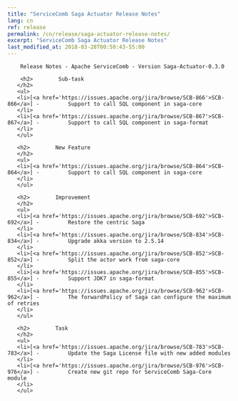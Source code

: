 ```yaml
---
title: "ServiceComb Saga Actuator Release Notes"
lang: cn
ref: release
permalink: /cn/release/saga-actuator-release-notes/
excerpt: "ServiceComb Saga Actuator Release Notes"
last_modified_at: 2018-03-28T00:50:43-55:00
---
```


        Release Notes - Apache ServiceComb - Version Saga-Actuator-0.3.0

        <h2>        Sub-task
       </h2>
       <ul>
       <li>[<a href='https://issues.apache.org/jira/browse/SCB-866'>SCB-866</a>] -         Support to call SQL component in saga-core
       </li>
       <li>[<a href='https://issues.apache.org/jira/browse/SCB-867'>SCB-867</a>] -         Support to call SQL component in saga-format
       </li>
       </ul>

       <h2>        New Feature
       </h2>
       <ul>
       <li>[<a href='https://issues.apache.org/jira/browse/SCB-864'>SCB-864</a>] -         Support to call SQL component in saga-core
       </li>
       </ul>

       <h2>        Improvement
       </h2>
       <ul>
       <li>[<a href='https://issues.apache.org/jira/browse/SCB-692'>SCB-692</a>] -         Restore the centric Saga
       </li>
       <li>[<a href='https://issues.apache.org/jira/browse/SCB-834'>SCB-834</a>] -         Upgrade akka version to 2.5.14
       </li>
       <li>[<a href='https://issues.apache.org/jira/browse/SCB-852'>SCB-852</a>] -         Split the actor work from saga-core
       </li>
       <li>[<a href='https://issues.apache.org/jira/browse/SCB-855'>SCB-855</a>] -         Support JDK7 in saga-format
       </li>
       <li>[<a href='https://issues.apache.org/jira/browse/SCB-962'>SCB-962</a>] -         The forwardPolicy of Saga can configure the maximum of retries
       </li>
       </ul>

       <h2>        Task
       </h2>
       <ul>
       <li>[<a href='https://issues.apache.org/jira/browse/SCB-783'>SCB-783</a>] -         Update the Saga License file with new added modules
       </li>
       <li>[<a href='https://issues.apache.org/jira/browse/SCB-976'>SCB-976</a>] -         Create new git repo for ServiceComb Saga-Core module
       </li>
       </ul>
